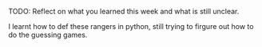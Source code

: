 TODO: Reflect on what you learned this week and what is still unclear.

I learnt how to def these rangers in python, still trying to firgure out how to do the guessing games.